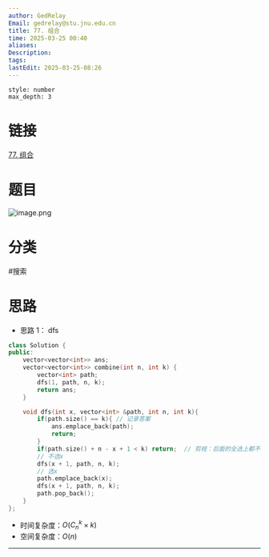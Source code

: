 ```yaml
---
author: GedRelay
Email: gedrelay@stu.jnu.edu.cn
title: 77. 组合
time: 2025-03-25 00:40
aliases: 
Description: 
tags: 
lastEdit: 2025-03-25-08:26
---
```


```toc
style: number
max_depth: 3
```

# 链接
[77. 组合](https://leetcode.cn/problems/combinations/) 

# 题目
![image.png](https://ged-pic-bed.oss-cn-guangzhou.aliyuncs.com/img/202503250040676.png)


# 分类
#搜索 

# 思路
- 思路 1：
dfs

```cpp
class Solution {
public:
    vector<vector<int>> ans;
    vector<vector<int>> combine(int n, int k) {
        vector<int> path;
        dfs(1, path, n, k);
        return ans;
    }

    void dfs(int x, vector<int> &path, int n, int k){
        if(path.size() == k){ // 记录答案
            ans.emplace_back(path);
            return;
        }
        if(path.size() + n - x + 1 < k) return;  // 剪枝：后面的全选上都不足k个
        // 不选x
        dfs(x + 1, path, n, k);
        // 选x
        path.emplace_back(x);
        dfs(x + 1, path, n, k);
        path.pop_back();
    }
};
```


- 时间复杂度：${O\left( C_{n} ^{k} \times k \right)  }$ 
- 空间复杂度：${O\left( n \right)  }$ 


---

